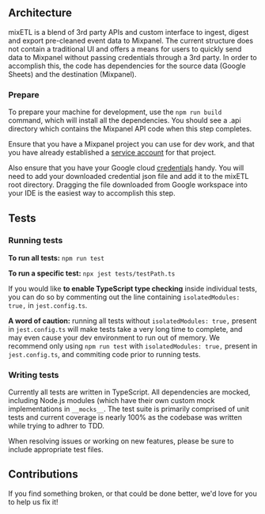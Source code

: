 ## Architecture

mixETL is a blend of 3rd party APIs and custom interface to ingest, digest and export pre-cleaned event data to Mixpanel. The current structure does not contain a traditional UI and offers a means for users to quickly send data to Mixpanel without passing credentials through a 3rd party. In order to accomplish this, the code has dependencies for the source data (Google Sheets) and the destination (Mixpanel).

### Prepare
To prepare your machine for development, use the `npm run build` command, which will install all the dependencies. You should see a .api directory which contains the Mixpanel API code when this step completes.

Ensure that you have a Mixpanel project you can use for dev work, and that you have already established a [service account](https://developer.mixpanel.com/reference/service-accounts) for that project.

Also ensure that you have your Google cloud [credentials](https://developers.google.com/workspace/guides/create-credentials#oauth-client-id) handy. You will need to add your downloaded credential json file and add it to the mixETL root directory. Dragging the file downloaded from Google workspace into your IDE is the easiest way to accomplish this step.

## Tests
### Running tests
**To run all tests:** `npm run test` 

**To run a specific test:** `npx jest tests/testPath.ts`  

If you would like **to enable TypeScript type checking** inside individual tests, you can do so by commenting out the line containing ```isolatedModules: true,``` in `jest.config.ts`. 

**A word of caution:** running all tests without ```isolatedModules: true,``` present in `jest.config.ts` will make tests take a very long time to complete, and may even cause your dev environment to run out of memory. We recommend only using `npm run test` with ```isolatedModules: true,``` present in `jest.config.ts`, and commiting code prior to running tests.

### Writing tests
Currently all tests are written in TypeScript. All dependencies are mocked, including Node.js modules (which have their own custom mock implementations in `__mocks__`. The test suite is primarily comprised of unit tests and current coverage is nearly 100% as the codebase was written while trying to adhrer to TDD.

When resolving issues or working on new features, please be sure to include appropriate test files.

## Contributions
If you find something broken, or that could be done better, we'd love for you to help us fix it!
